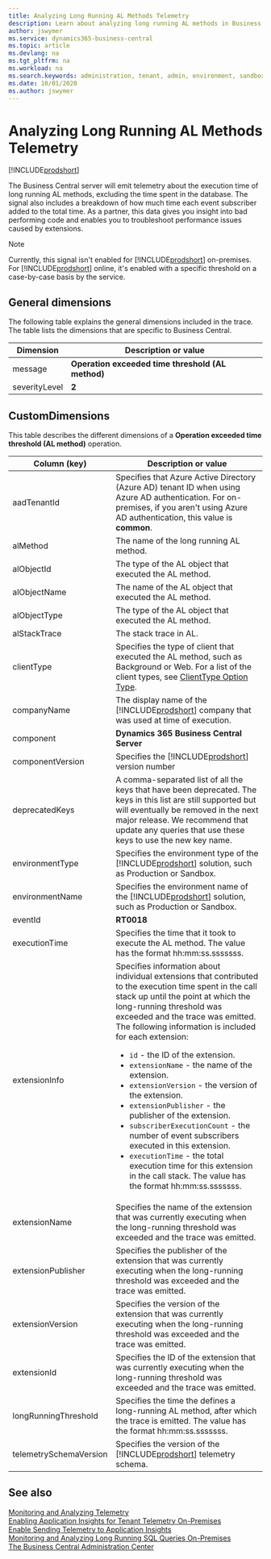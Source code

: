 ```yaml
---
title: Analyzing Long Running AL Methods Telemetry
description: Learn about analyzing long running AL methods in Business Central.  
author: jswymer
ms.service: dynamics365-business-central
ms.topic: article
ms.devlang: na
ms.tgt_pltfrm: na
ms.workload: na
ms.search.keywords: administration, tenant, admin, environment, sandbox, telemetry
ms.date: 10/01/2020
ms.author: jswymer
---
```


# Analyzing Long Running AL Methods Telemetry

[!INCLUDE[prodshort](../includes/2020_releasewave2.md)]

The Business Central server will emit telemetry about the execution time of long running AL methods, excluding the time spent in the database. The signal also includes a breakdown of how much time each event subscriber added to the total time. As a partner, this data gives you insight into bad performing code and enables you to troubleshoot performance issues caused by extensions.

> [!NOTE]
> Currently, this signal isn't enabled for [!INCLUDE[prodshort](../developer/includes/prodshort.md)] on-premises. For [!INCLUDE[prodshort](../developer/includes/prodshort.md)] online, it's enabled with a specific threshold on a case-by-case basis by the service.

## General dimensions

The following table explains the general dimensions included in the trace. The table lists the dimensions that are specific to Business Central.

|Dimension|Description or value|
|---------|--------------------|
|message|**Operation exceeded time threshold (AL method)**|
|severityLevel|**2**|

## CustomDimensions

This table describes the different dimensions of a **Operation exceeded time threshold (AL method)** operation.

|Column (key)|Description or value|
|------------|---------------|
|aadTenantId|Specifies that Azure Active Directory (Azure AD) tenant ID when using Azure AD authentication. For on-premises, if you aren't using Azure AD authentication, this value is **common**. |
|alMethod|The name of the long running AL method.|
|alObjectId|The type of the AL object that executed the AL method.|
|alObjectName|The name of the AL object that executed the AL method.|
|alObjectType|The type of the AL object that executed the AL method.|
|alStackTrace|The stack trace in AL.|
|clientType|Specifies the type of client that executed the AL method, such as Background or Web. For a list of the client types, see [ClientType Option Type](../developer/methods-auto/clienttype/clienttype-option.md).|
|companyName|The display name of the [!INCLUDE[prodshort](../developer/includes/prodshort.md)] company that was used at time of execution. |
|component|**Dynamics 365 Business Central Server**|
|componentVersion|Specifies the [!INCLUDE[prodshort](../developer/includes/prodshort.md)] version number|
|deprecatedKeys|A comma-separated list of all the keys that have been deprecated. The keys in this list are still supported but will eventually be removed in the next major release. We recommend that update any queries that use these keys to use the new key name.|
|environmentType|Specifies the environment type of the [!INCLUDE[prodshort](../developer/includes/prodshort.md)] solution, such as Production or Sandbox.|
|environmentName|Specifies the environment name of the [!INCLUDE[prodshort](../developer/includes/prodshort.md)] solution, such as Production or Sandbox.|
|eventId|**RT0018**|
|executionTime|Specifies the time that it took to execute the AL method. The value has the format hh:mm:ss.sssssss.|
|extensionInfo|Specifies information about individual extensions that contributed to the execution time spent in the call stack up until the point at which the long-running threshold was exceeded and the trace was emitted. The following information is included for each extension:<ul><li>`id` -  the ID of the extension.</li><li>`extensionName` - the name of the extension.</li><li>`extensionVersion` - the version of the extension.</li><li>`extensionPublisher` - the publisher of the extension.</li><li>`subscriberExecutionCount` - the number of event subscribers executed in this extension.</li><li>`executionTime` - the total execution time for this extension in the call stack. The value has the format hh:mm:ss.sssssss.</li></ul>|
|extensionName|Specifies the name of the extension that was currently executing when the long-running threshold was exceeded and the trace was emitted. |
|extensionPublisher|Specifies the publisher of the extension that was currently executing when the long-running threshold was exceeded and the trace was emitted.|
|extensionVersion|Specifies the version of the extension that was currently executing when the long-running threshold was exceeded and the trace was emitted.|
|extensionId|Specifies the ID of the extension that was currently executing when the long-running threshold was exceeded and the trace was emitted.|
|longRunningThreshold|Specifies the time the defines a long-running AL method, after which the trace is emitted. The value has the format hh:mm:ss.sssssss. |
|telemetrySchemaVersion|Specifies the version of the [!INCLUDE[prodshort](../developer/includes/prodshort.md)] telemetry schema. |

<!-- for 17.1 
<br /><br >This threshold is controlled by the [!INCLUDE[server](../developer/includes/server.md)] configuration settings called ALLongRunningFunctionTracingThreshold and ALLongRunningFunctionTracingThresholdForApplicationInsights.-->

<!--
## Example

The following code snippet shows an example of the CustomDimensions.

`{"telemetrySchemaVersion":"0.1","longRunningThreshold":"00:00:00.5000000","componentVersion":"17.0.15765.0","environmentName":"Production","environmentType":"Production","extensionPublisher":"Microsoft","deprecatedKeys":"Execution time (ms), executionTimeInMs, Long running log threshold (ms), longRunningThresholdInMs, Company name, AL Object Id, AL Object type, AL Object name, AL Stack trace, Client type, Extension name, Extension App Id, Extension version, Telemetry schema version, Component, Component version, Telemetry schema version, AadTenantId, Environment name, Environment type","extensionVersion":"17.0.15821.0","aadTenantId":"f22cca61-d606-4dfc-8165-acd0bf022d2a","extensionName":"Base Application","extensionInfo":"[{\"id\": \"00000000-0000-0000-0000-000000000000\",\"subscriberExecutionCount\": 0,\"executionTime\": 0},{\"id\": \"63ca2fa4-4f03-4f2b-a480-172fef340d3f\",\"extensionName\": \"System Application\",\"extensionVersion\": \"17.0.15821.0\",\"extensionPublisher\": \"Microsoft\",\"subscriberExecutionCount\": 0,\"executionTime\": 0},{\"id\": \"437dbf0e-84ff-417a-965d-ed2bb9650972\",\"extensionName\": \"Base Application\",\"extensionVersion\": \"17.0.15821.0\",\"extensionPublisher\": \"Microsoft\",\"subscriberExecutionCount\": 21,\"executionTime\": 0}]","executionTime":"00:00:01.7810000","component":"Dynamics 365 Business Central Server","companyName":"CRONUS USA, Inc.","alObjectType":"CodeUnit","alObjectName":"CRM Statistics Job","alStackTrace":"AppObjectType: CodeUnit\r\n  AppObjectId: 5350\r\n  AL CallStack: \"CRM Statistics Job\"(CodeUnit 5350).UpdateInvoice line 14 - Base Application by Microsoft\r\n\"CRM Statistics Job\"(CodeUnit 5350).UpdateStatusOfPaidInvoices line 21 - Base Application by Microsoft\r\n\"CRM Statistics Job\"(CodeUnit 5350).UpdateInvoices line 9 - Base Application by Microsoft\r\n\"CRM Statistics Job\"(CodeUnit 5350).UpdateStatisticsAndInvoices line 16 - Base Application by Microsoft\r\n\"CRM Statistics Job\"(CodeUnit 5350).OnRun(Trigger) line 2 - Base Application by Microsoft\r\n\"Job Queue Start Codeunit\"(CodeUnit 449).OnRun(Trigger) line 11 - Base Application by Microsoft\r\n\"Job Queue Dispatcher\"(CodeUnit 448).HandleRequest line 30 - Base Application by Microsoft\r\n\"Job Queue Dispatcher\"(CodeUnit 448).OnRun(Trigger) line 19 - Base Application by Microsoft","clientType":"Background","alObjectId":"5350","extensionId":"437dbf0e-84ff-417a-965d-ed2bb9650972","eventId":"RT0018","alMethod":"UpdateInvoice"}`

-->
## See also

[Monitoring and Analyzing Telemetry](telemetry-overview.md)  
[Enabling Application Insights for Tenant Telemetry On-Premises](telemetry-enable-application-insights.md)  
[Enable Sending Telemetry to Application Insights](tenant-admin-center-telemetry.md#appinsights)  
[Monitoring and Analyzing Long Running SQL Queries On-Premises](monitor-long-running-sql-queries-event-log.md)  
[The Business Central Administration Center](tenant-admin-center.md)  